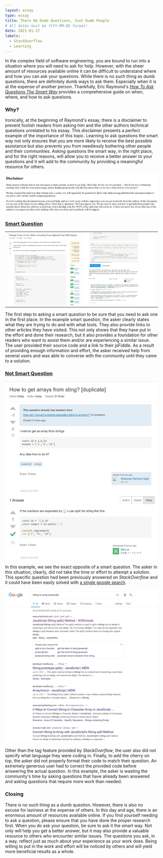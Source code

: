 ```yaml
---
layout: essay
type: essay
title: There No Dumb Questions, Just Dumb People
# All dates must be YYYY-MM-DD format!
date: 2021-01-27
labels:
  - StackOverflow
  - Learning
---
```


In the complex field of software engineering, you are bound to run into a situation where you will need to ask for help. However, with the sheer amount of resources available online it can be difficult to understand where and how you can ask your questions. While there is no such thing as dumb questions, there are definitely dumb ways to ask them. Especially when it is at the expense of another person. Thankfully, Eric Raymond's [*How To Ask Questions The Smart Way*](http://www.catb.org/esr/faqs/smart-questions.html) provides a comprehensive guide on when, where, and how to ask questions. 

### Why?

Ironically, at the beginning of Raymond's essay, there is a disclaimer to prevent foolish readers from asking him and the other authors technical questions unrelated to his essay. This disclaimer presents a perfect example of the importance of this topic. Learning to ask questions the smart way not only ensures that you are more likely to receive the best possible assistance but also prevents you from needlessly bothering other people and their communities. Asking questions the smart way, in the right place, and for the right reasons, will allow you to receive a better answer to your questions and it will add to the community by providing a meaningful resource for others.

<img class="ui medium rounded image" src="../images/disclaimer.jpg">

### [Smart Question](https://stackoverflow.com/questions/65924975/change-color-of-icon-when-hovering-over-adjacent-text-with-jquery)

|               |               |
| ------------- | ------------- |
|<img class="ui large rounded image" src="../images/smartQuestion.jpg">|<img class="ui large rounded image" src="../images/smartAnswer.jpg">|

The first step to asking a smart question to be sure that you need to ask one in the first place. In the example smart question, the asker clearly states what they are trying to do and with what tools. They also provide links to other articles they have visited. This not only shows that they have put in the effort and done their research, but it also provides a foundation for other readers who want to assist them and/or are experiencing a similar issue. The user provided their source code and a link to their jsFiddle. As a result of providing enough information and effort, the asker received help from several users and was able to converse with the community until they came to a solution. 


### [Not Smart Question](https://stackoverflow.com/questions/65931647/how-to-get-arrays-from-sting)

<img class="ui large rounded image" src="../images/notSmart.jpg">

In this example, we see the exact opposite of a smart question. The asker in this situation, clearly, did not take the time or effort to attempt a solution. This specific question had been previously answered on *StackOverflow* and it could have been easily solved with [a single google search](https://www.google.com/search?ei=4n8TYJLoNpnA0PEPw8G3OA&q=string+to+array+javascript&oq=string+to+array+javascript&gs_lcp=CgZwc3ktYWIQAzICCAAyAggAMgIIADIGCAAQBxAeOgcIABCxAxBDOgQIABANUNBRWOxgYItmaABwAngAgAGaAYgB_g-SAQQwLjE1mAEAoAEBqgEHZ3dzLXdpesABAQ&sclient=psy-ab&ved=0ahUKEwiS4Y_RmMDuAhUZIDQIHcPgDQcQ4dUDCA0&uact=5). 

<img class="ui large rounded image" src="../images/googledQuestion.jpg">

Other than the tag feature provided by *StackOverflow*, the user also did not specify what language they were coding in. Finally, to add the cherry on top, the asker did not properly format their code to match their question. An extremely generous user had to correct the provided code before answering the actual question. In this example, the asker is wasting the community's time by asking questions that have already been answered and asking questions that require more work than needed.

### Closing 

There is no such thing as a dumb question. However, there is also no excuse for laziness at the expense of others. In this day and age, there is an enormous amount of resources available online. If you find yourself needing to ask a question, please ensure that you have done the proper research first. When you do ask your question, be sure to ask it the smart way. Not only will help you get a better answer, but it may also provide a valuable resource to others who encounter similar issues. The questions you ask, in a way, reflect just as much about your experience as your work does. Being willing to put in the work and effort will be noticed by others and will yield more beneficial results as a whole.

